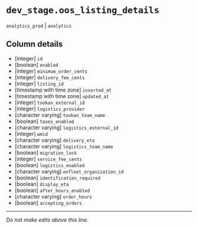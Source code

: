 # `dev_stage.oos_listing_details`
`analytics_prod` | `analytics`

## Column details
* [integer]   `id`
* [boolean]   `enabled`
* [integer]   `minimum_order_cents`
* [integer]   `delivery_fee_cents`
* [integer]   `listing_id`
* [timestamp with time zone] `inserted_at`
* [timestamp with time zone] `updated_at`
* [integer]   `tookan_external_id`
* [integer]   `logistics_provider`
* [character varying] `tookan_team_name`
* [boolean]   `taxes_enabled`
* [character varying] `logistics_external_id`
* [integer]   `wmid`
* [character varying] `delivery_eta`
* [character varying] `logistics_team_name`
* [boolean]   `migration_lock`
* [integer]   `service_fee_cents`
* [boolean]   `logistics_enabled`
* [character varying] `onfleet_organization_id`
* [boolean]   `identification_required`
* [boolean]   `display_eta`
* [boolean]   `after_hours_enabled`
* [character varying] `order_hours`
* [boolean]   `accepting_orders`

-------------------------------------------------------------------------------
*Do not make edits above this line.*
